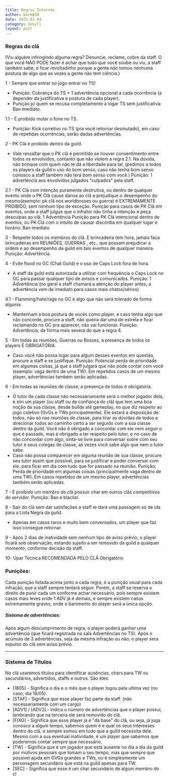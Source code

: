```yaml
---
title: Regras Internas
author: DarkW3B
date: 2021-01-04
category: Jekyll
layout: post
---
```

### Regras do clã

(Viu alguém infringindo alguma regra? Denuncie, reclame, cobre da staff. O que você NÃO PODE fazer é achar que tudo que você soube ou viu, a staff também sabe, e ficar revoltadinho porque a gente não tomou nenhuma postura de algo que as vezes a gente não tem ciência.)

1 - Sempre que entrar no jogo entrar no TS!
- Punição: Cobrança do TS + 1 advertência opcional a cada ocorrência (a depender da justificativa e postura de cada player).
- Punição p/ quem se recusa completamente a logar TS sem justificativa: Ban imediato.

1.1 - É proibído mutar o fone no TS.
- Punição: Kick corretivo no TS (pra você retornar desmutado), em caso de repetidas ocorrências, serão dadas advertências.

2 - PK Clã é proibído dentro da guild.
- Vale ressaltar que o PK clã é permitido se houver consentimento entre todos os envolvidos, contanto que não violem a regra 2.1. Na dúvida, não brinque com quem não te dá a liberdade para tal. (pedimos a todos os players da guild o uso do bom senso, caso não tenha bom senso conosco a staff também não terá bom senso com você.)
Punição: 1 advertência aos envolvidos julgados "culpados" pela staff.

2.1 - PK Clã com intenção puramente destrutiva, ou dentro de qualquer evento onde o PK Clã cause danos ao clã e prejudique o desempenho do mesmo(exemplo: pk clã nos worldbosses ou guerra) é EXTREMAMENTE PROIBIDO, sem nenhum tipo de exceção.
Punição para casos de PK Clã em eventos, onde a staff julgue que o infrator não tinha a intenção e peça desculpas ao clã: 1 Advertência
Punição para PK Clã intencional dentro de eventos, ou PK Clã com o intuito de causar discórdia em qualquer lugar e horário: Ban imediato

3 - Respeite todos os membros do clã. E brincadeira tem hora, jamais faça brincadeiras em REUNIÕES, GUERRAS , etc.. que possam prejudicar a ordem e ao desempenho da guild em tais eventos de qualquer maneira.
Punição: Advertência.

4 - Evite flood no GC (Chat Guild) e o uso de Caps Lock fora de hora.
- A staff da guild está autorizada a utilizar com frequência o Caps Lock no GC para passar qualquer tipo de avisos e comunicados.
Punição: 1 Advertência (no geral a staff chamará a atenção do player antes, a advertência vem de imediato para casos mais chatos/sérios)

4.1 - Flamming/hate/rage no GC é algo que não será tolerado de forma alguma.
- Mantenham a boa postura de vocês como player, e caso tenha algo que não concorde, procure a staff, não queira dar uma de estrela e ficar reclamando no GC pra aparecer, não vai funcionar.
Punição: Advertência, de forma mais severa do que a regra 4.

5 - Em todas as reuniões, Guerras ou Bosses, a presença de todos os players É OBRIGATÓRIA.
- Caso você não possa logar para algum desses eventos em questão, procure a staff e se justifique.
Punição: Potencial perda de prioridade em algumas coisas, já que a staff julgará que não pode contar com você (exemplo: vaga dentro de uma TW). Em repetidos casos de um mesmo player, advertências também serão aplicadas.

6 - Em todas as reuniões de classe, a presença de todos é obrigatória.
- O tutor de cada classe não necessariamente será o melhor jogador dela, e sim um player (ou staff ou de confiança do clã) que tem uma boa noção da sua classe, desde builds até gameplay, no que diz respeito ao jogo coletivo (GvGs e TWs principalmente). Ele estará a disposição de todos, não só nas reuniões de classe, para tirar as dúvidas de todos e direcionar todos ao caminho certo a ser seguido com a sua classe dentro da guild. Você não é obrigado a concordar com ele nem seguir o que é passado, mas é obrigado a ter respeito pelo tutor, e no caso de não concordar com algo, sinta-se livre para conversar sobre com seu tutor e seus colegas de classe, as vezes você sabe algo que nem o tutor sabe.
- Caso não possa comparecer em alguma reunião de sua classe, procure seu tutor assim que possível, para se justificar e poder conversar com ele, para ficar em dia com tudo que for passado na reunião.
Punição: Perda de prioridade em algumas coisas (principalmente vaga dentro de uma TW). Em casos repetidos de um mesmo player, advertências também serão aplicadas.

7 - É proibido um membro do clã possuir char em outros clãs competitivos do servidor.
Punição: Ban e blaclist.

8 - Sair do clã sem dar satisfações a staff te dará uma passagem só de ida para a Lista Negra da guild.
- Apenas em casos raros e muito bem conversados, um player que faz isso consegue retornar.

9 - Após 2 dias de inatividade sem nenhum tipo de aviso prévio, o player ficará sob observação, estando sujeito a ser removido da guild a qualquer momento, conforme decisão da staff.

10- Upar Técnica RECOMENDADA PELO CLÃ Obrigatório

### Punições:
Cada punição listada acima junto a cada regra, é a punição usual para cada infração, que a staff sempre tentará seguir. Porém, a staff se reserva o direito de punir cada um conforme achar necessário, pois sempre existem casos mais leves onde 1 ADV já é demais, e sempre existem casos extremamente graves, onde o banimento do player será a única opção.

##### Sistema de advertências:
Após algum descumprimento de regra, o player poderá ganhar uma advertência (que ficará registrada na sala Advertências no TS). Após o acúmulo de 3 advertências, seja da mesma infração ou não, o player sera expulso do clã sem aviso prévio.
_________________________
### Sistema de Títulos
No clã usaremos títulos para identificar ausências, chars para TW ou secundários, advertidos, staffs e outros.
São eles:
- [1805] - Significa o dia e o mês que o player logou pela ultima vez (no caso, dia 18/05).
- [STAF] - Significa que esse player faz parte da staff. (não necessariamente com um cargo)
- [ADV1] / [ADV2] - Indica o número de advertências que o player possui, lembrando que na terceira ele será removido do clã.
- [FIXO] - Significa que esse player já é "da base" do clã, ou seja, já joga conosco a algum tempo, sabemos quem é e qual os seus interesses dentro do clã, e sempre somou em tudo que a guild necessita dele. Mesmo com a sua eventual inatividade, é um player que sabemos que poderemos contar sempre que necessário.
- [TW] - Significa que é um jogador que está ausente no dia a dia da guild por motivos pessoais que tomam o seu tempo, mas que sempre que possível ajuda em GVGs grandes e TWs, ou é simplesmente um personagem secundário que está na guild apenas para TW.
- [SEC] - Significa que esse é um char secundário de algum membro do cl